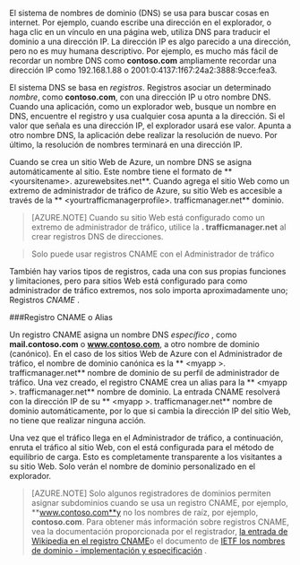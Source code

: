 El sistema de nombres de dominio (DNS) se usa para buscar cosas en internet. Por ejemplo, cuando escribe una dirección en el explorador, o haga clic en un vínculo en una página web, utiliza DNS para traducir el dominio a una dirección IP. La dirección IP es algo parecido a una dirección, pero no es muy humana descriptivo. Por ejemplo, es mucho más fácil de recordar un nombre DNS como **contoso.com** ampliamente recordar una dirección IP como 192.168.1.88 o 2001:0:4137:1f67:24a2:3888:9cce:fea3.

El sistema DNS se basa en *registros*. Registros asociar un determinado *nombre*, como **contoso.com**, con una dirección IP u otro nombre DNS. Cuando una aplicación, como un explorador web, busque un nombre en DNS, encuentre el registro y usa cualquier cosa apunta a la dirección. Si el valor que señala es una dirección IP, el explorador usará ese valor. Apunta a otro nombre DNS, la aplicación debe realizar la resolución de nuevo. Por último, la resolución de nombres terminará en una dirección IP.

Cuando se crea un sitio Web de Azure, un nombre DNS se asigna automáticamente al sitio. Este nombre tiene el formato de ** &lt;yoursitename&gt;. azurewebsites.net**. Cuando agrega el sitio Web como un extremo de administrador de tráfico de Azure, su sitio Web es accesible a través de la ** &lt;yourtrafficmanagerprofile&gt;. trafficmanager.net** dominio.

> [AZURE.NOTE] Cuando su sitio Web está configurado como un extremo de administrador de tráfico, utilice la **. trafficmanager.net** al crear registros DNS de direcciones.

> Solo puede usar registros CNAME con el Administrador de tráfico

También hay varios tipos de registros, cada una con sus propias funciones y limitaciones, pero para sitios Web está configurado para como administrador de tráfico extremos, nos solo importa aproximadamente uno; Registros *CNAME* .

###<a name="cname-or-alias-record"></a>Registro CNAME o Alias

Un registro CNAME asigna un nombre DNS *específico* , como **mail.contoso.com** o **www.contoso.com**, a otro nombre de dominio (canónico). En el caso de los sitios Web de Azure con el Administrador de tráfico, el nombre de dominio canónica es la ** &lt;myapp >. trafficmanager.net** nombre de dominio de su perfil de administrador de tráfico. Una vez creado, el registro CNAME crea un alias para la ** &lt;myapp >. trafficmanager.net** nombre de dominio. La entrada CNAME resolverá con la dirección IP de su ** &lt;myapp >. trafficmanager.net** nombre de dominio automáticamente, por lo que si cambia la dirección IP del sitio Web, no tiene que realizar ninguna acción.

Una vez que el tráfico llega en el Administrador de tráfico, a continuación, enruta el tráfico al sitio Web, con el está configurada para el método de equilibrio de carga. Esto es completamente transparente a los visitantes a su sitio Web. Solo verán el nombre de dominio personalizado en el explorador.

> [AZURE.NOTE] Solo algunos registradores de dominios permiten asignar subdominios cuando se usa un registro CNAME, por ejemplo, **www.contoso.com**y no los nombres de raíz, por ejemplo, **contoso.com**. Para obtener más información sobre registros CNAME, vea la documentación proporcionada por el registrador, <a href="http://en.wikipedia.org/wiki/CNAME_record">la entrada de Wikipedia en el registro CNAME</a>o el documento de <a href="http://tools.ietf.org/html/rfc1035">IETF los nombres de dominio - implementación y especificación</a> .
